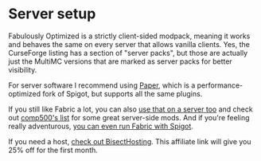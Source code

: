 # Server setup

Fabulously Optimized is a strictly client-sided modpack, meaning it works and behaves the same on every server that allows vanilla clients. Yes, the CurseForge listing has a section of "server packs", but those are actually just the MultiMC versions that are marked as server packs for better visibility.&#x20;

For server software I recommend using [Paper](https://papermc.io), which is a performance-optimized fork of Spigot, but supports all the same plugins.

If you still like Fabric a lot, you can also [use that on a server too](https://fabricmc.net/use/?page=server) and check out [comp500's list](https://github.com/comp500/fabric-serverside-mods#performance) for some great server-side mods. And if you're feeling really adventurous, [you can even run Fabric with Spigot](https://www.curseforge.com/minecraft/mc-mods/cardboard).

If you need a host, [check out BisectHosting](https://www.bisecthosting.com/clients/aff.php?aff=2604). This affiliate link will give you 25% off for the first month.
